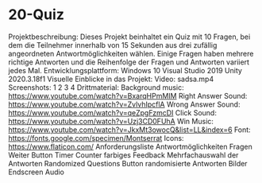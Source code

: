 # 20-Quiz
Projektbeschreibung:
Dieses Projekt beinhaltet ein Quiz mit 10 Fragen, bei dem die Teilnehmer innerhalb von 15 Sekunden aus drei zufällig angeordneten Antwortmöglichkeiten wählen. Einige Fragen haben mehrere richtige Antworten und die Reihenfolge der Fragen und Antworten variiert jedes Mal.
Entwicklungsplattform:
Windows 10
Visual Studio 2019
Unity 2020.3.18f1
Visuelle Einblicke in das Projekt:
Video:
 sadsa.mp4 
Screenshots: 1 2 3 4
Drittmaterial:
Background music: https://www.youtube.com/watch?v=BxarqHPmMIM
Right Answer Sound: https://www.youtube.com/watch?v=ZvlvhIpcflA
Wrong Answer Sound: https://www.youtube.com/watch?v=qeZpgFzmcDI
Click Sound: https://www.youtube.com/watch?v=Uzj3CD0FUhA
Win Music: https://www.youtube.com/watch?v=JkxMt3owocQ&list=LL&index=6
Font: https://fonts.google.com/specimen/Montserrat
Icons: https://www.flaticon.com/
Anforderungsliste
 Antwortmöglichkeiten
 Fragen
 Weiter Button
 Timer
 Counter
 farbiges Feedback
 Mehrfachauswahl der Antworten
 Randomized Questions Button
 randomisierte Antworten
 Bilder
 Endscreen
 Audio
